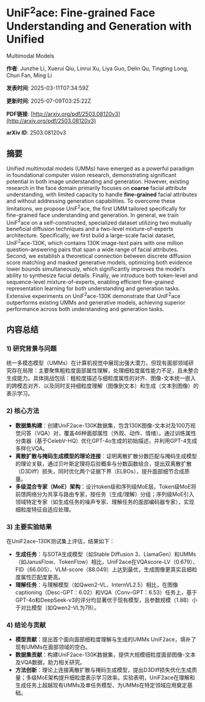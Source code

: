 # UniF$^2$ace: Fine-grained Face Understanding and Generation with Unified
  Multimodal Models

**作者**: Junzhe Li, Xuerui Qiu, Linrui Xu, Liya Guo, Delin Qu, Tingting Long, Chun Fan, Ming Li

**发表时间**: 2025-03-11T07:34:59Z

**更新时间**: 2025-07-09T03:25:22Z

**PDF链接**: [http://arxiv.org/pdf/2503.08120v3](http://arxiv.org/pdf/2503.08120v3)

**arXiv ID**: 2503.08120v3

## 摘要

Unified multimodal models (UMMs) have emerged as a powerful paradigm in
foundational computer vision research, demonstrating significant potential in
both image understanding and generation. However, existing research in the face
domain primarily focuses on $\textbf{coarse}$ facial attribute understanding,
with limited capacity to handle $\textbf{fine-grained}$ facial attributes and
without addressing generation capabilities. To overcome these limitations, we
propose UniF$^2$ace, the first UMM tailored specifically for fine-grained face
understanding and generation. In general, we train UniF$^2$ace on a
self-constructed, specialized dataset utilizing two mutually beneficial
diffusion techniques and a two-level mixture-of-experts architecture.
Specifically, we first build a large-scale facial dataset, UniF$^2$ace-130K,
which contains 130K image-text pairs with one million question-answering pairs
that span a wide range of facial attributes. Second, we establish a theoretical
connection between discrete diffusion score matching and masked generative
models, optimizing both evidence lower bounds simultaneously, which
significantly improves the model's ability to synthesize facial details.
Finally, we introduce both token-level and sequence-level mixture-of-experts,
enabling efficient fine-grained representation learning for both understanding
and generation tasks. Extensive experiments on UniF$^2$ace-130K demonstrate
that UniF$^2$ace outperforms existing UMMs and generative models, achieving
superior performance across both understanding and generation tasks.

## 内容总结

### 1) 研究背景与问题  
统一多模态模型（UMMs）在计算机视觉中展现出强大潜力，但现有面部领域研究存在局限：主要聚焦粗粒度面部属性理解，处理细粒度属性能力不足，且未整合生成能力。具体挑战包括：粗粒度描述与细粒度属性的对齐、图像-文本统一嵌入的跨模态对齐、以及同时支持细粒度理解（图像到文本）和生成（文本到图像）的表示学习。


### 2) 核心方法  
- **数据集构建**：创建UniF2ace-130K数据集，包含130K图像-文本对及100万视觉问答（VQA）对，覆盖46种面部属性（外观、动作、情绪）。通过训练属性分类器（基于CelebV-HQ）优化GPT-4o生成的初始描述，并利用GPT-4生成多样化VQA。  
- **离散扩散与掩码生成模型的理论连接**：证明离散扩散分数匹配与掩码生成模型的理论关联，通过贝叶斯定理将后验概率与分数函数结合，提出双离散扩散（D3Diff）损失，同时优化两个证据下界（ELBOs），提升面部细节合成质量。  
- **多级混合专家（MoE）架构**：设计token级和序列级MoE层。Token级MoE将前馈网络分为共享与路由专家，按任务（生成/理解）分组；序列级MoE引入领域特定专家（如生成任务的噪声专家、理解任务的面部编码器专家），实现细粒度特征自适应处理。  


### 3) 主要实验结果  
在UniF2ace-130K测试集上评估，结果如下：  
- **生成任务**：与SOTA生成模型（如Stable Diffusion 3、LlamaGen）和UMMs（如JanusFlow、TokenFlow）相比，UniF2ace在VQAscore-LV（0.679）、FID（66.005）、VLM-score（88.049）上达到最优，生成图像更真实且细粒度属性匹配度更高。  
- **理解任务**：与理解模型（如Qwen2-VL、InternVL2.5）相比，在图像captioning（Desc-GPT：6.02）和VQA（Conv-GPT：6.53）任务上，基于GPT-4o和DeepSeek-v3的评分均显著优于现有模型，且参数规模（1.8B）小于对比模型（如Qwen2-VL为7B）。  


### 4) 结论与贡献  
- **模型贡献**：提出首个面向面部细粒度理解与生成的UMMs UniF2ace，填补了现有UMMs在面部领域的空白。  
- **数据集贡献**：构建UniF2ace-130K数据集，提供大规模细粒度面部图像-文本及VQA数据，助力相关研究。  
- **方法创新**：理论上连接离散扩散与掩码生成模型，提出D3Diff损失优化生成质量；多级MoE架构提升细粒度表示学习效率。实验表明，UniF2ace在理解和生成任务上超越现有UMMs及单任务模型，为UMMs在特定领域应用奠定基础。


